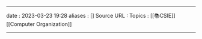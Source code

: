 ___
date : 2023-03-23 19:28
aliases : []
Source URL : 
Topics : [[📚CSIE]] [[Computer Organization]]
___

